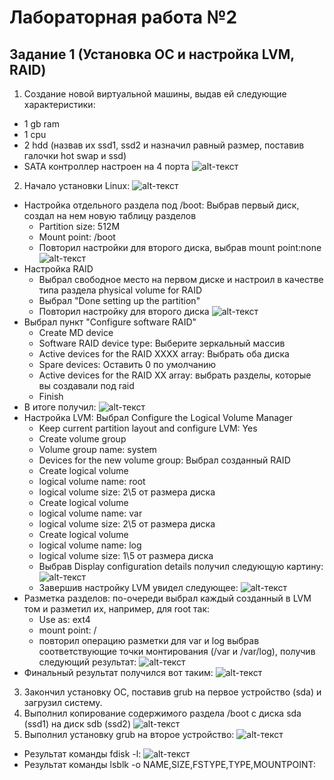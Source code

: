 ﻿# Лабораторная работа №2
## Задание 1 (Установка ОС и настройка LVM, RAID)
1. Создание новой виртуальной машины, выдав ей следующие характеристики:
* 1 gb ram
* 1 cpu
* 2 hdd (назвав их ssd1, ssd2 и назначил равный размер, поставив галочки hot swap и ssd)
* SATA контроллер настроен на 4 порта
![alt-текст](https://github.com/Kindface/Linux-labs/blob/master/lab2/images/Screenshot_1.png)
2. Начало установки Linux:
![alt-текст](https://github.com/Kindface/Linux-labs/blob/master/lab2/images/VirtualBox_Raid_26_03_2019_16_55_33.png)
* Настройка отдельного раздела под /boot: Выбрав первый диск, создал на нем новую таблицу разделов
    + Partition size: 512M
    + Mount point: /boot
    + Повторил настройки для второго диска, выбрав mount point:none
![alt-текст](https://github.com/Kindface/Linux-labs/blob/master/lab2/images/VirtualBox_Raid_26_03_2019_17_02_56.png)
* Настройка RAID
    + Выбрал свободное место на первом диске и настроил в качестве типа раздела physical volume for RAID
    + Выбрал "Done setting up the partition"
    + Повторил настройку для второго диска
![alt-текст](https://github.com/Kindface/Linux-labs/blob/master/lab2/images/VirtualBox_Raid_26_03_2019_17_05_12.png)
* Выбрал пункт "Configure software RAID"
    + Create MD device
    + Software RAID device type: Выберите зеркальный массив
    + Active devices for the RAID XXXX array: Выбрать оба диска
    + Spare devices: Оставить 0 по умолчанию
    + Active devices for the RAID XX array: выбрать разделы, которые вы создавали под raid
    + Finish
* В итоге получил: 
![alt-текст](https://github.com/Kindface/Linux-labs/blob/master/lab2/images/VirtualBox_Raid_26_03_2019_17_12_17.png)
* Настройка LVM: Выбрал Configure the Logical Volume Manager
    + Keep current partition layout and configure LVM: Yes
    + Create volume group
    + Volume group name: system
    + Devices for the new volume group: Выбрал созданный RAID
    + Create logical volume
    + logical volume name: root
    + logical volume size: 2\5 от размера диска
    + Create logical volume
    + logical volume name: var
    + logical volume size: 2\5 от размера диска
    + Create logical volume
    + logical volume name: log
    + logical volume size: 1\5 от размера диска
     + Выбрав Display configuration details получил следующую картину: 
![alt-текст](https://github.com/Kindface/Linux-labs/blob/master/lab2/images/VirtualBox_Raid_26_03_2019_17_17_21.png)
    + Завершив настройку LVM увидел следующее:
![alt-текст](https://github.com/Kindface/Linux-labs/blob/master/lab2/images/VirtualBox_Raid_26_03_2019_17_18_04.png)
* Разметка разделов: по-очереди выбрал каждый созданный в LVM том и разметил их, например, для root так:
    + Use as: ext4
    + mount point: /
    + повторил операцию разметки для var и log выбрав соответствующие точки монтирования (/var и /var/log), получив следующий результат:
![alt-текст](https://github.com/Kindface/Linux-labs/blob/master/lab2/images/VirtualBox_Raid_26_03_2019_17_20_07.png)
* Финальный результат получился вот таким:
![alt-текст](https://github.com/Kindface/Linux-labs/blob/master/lab2/images/VirtualBox_Raid_26_03_2019_17_21_02.png)
3. Закончил установку ОС, поставив grub на первое устройство (sda) и загрузил систему.
4. Выполнил копирование содержимого раздела /boot с диска sda (ssd1) на диск sdb (ssd2)
![alt-текст](https://github.com/Kindface/Linux-labs/blob/master/lab2/images/VirtualBox_Raid_26_03_2019_17_28_35.png)
5. Выполнил установку grub на второе устройство:
![alt-текст](https://github.com/Kindface/Linux-labs/blob/master/lab2/images/VirtualBox_Raid_26_03_2019_17_32_43.png)
* Результат команды fdisk -l:
![alt-текст](https://github.com/Kindface/Linux-labs/blob/master/lab2/images/VirtualBox_Raid_26_03_2019_17_33_40.png)
* Результат команды lsblk -o NAME,SIZE,FSTYPE,TYPE,MOUNTPOINT:



